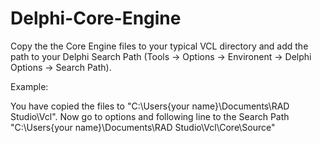 # Delphi-Core-Engine

Copy the the Core Engine files to your typical VCL directory and add the path to your Delphi Search Path (Tools -> Options -> Environent -> Delphi Options -> Search Path). 

Example:

You have copied the files to "C:\Users\{your name}\Documents\RAD Studio\Vcl\".
Now go to options and following line to the Search Path "C:\Users\{your name}\Documents\RAD Studio\Vcl\Core\Source"

